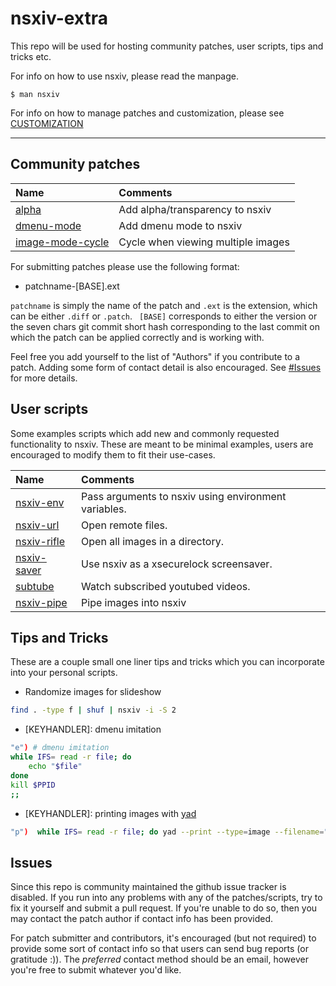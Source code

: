 # nsxiv-extra

This repo will be used for hosting community patches, user scripts, tips and
tricks etc.

For info on how to use nsxiv, please read the manpage.

    $ man nsxiv

For info on how to manage patches and customization, please see
[CUSTOMIZATION](CUSTOMIZATION.md)

- - -

## Community patches

| Name | Comments |
| :--  | :--      |
| [alpha](patches/alpha) | Add alpha/transparency to nsxiv |
| [dmenu-mode](patches/dmenu-mode) | Add dmenu mode to nsxiv |
| [image-mode-cycle](patches/image-mode-cycle) | Cycle when viewing multiple images |

For submitting patches please use the following format:

* patchname-[BASE].ext

`patchname` is simply the name of the patch and `.ext` is the extension, which
can be either `.diff` or `.patch`. ` [BASE]` corresponds to either the version
or the seven chars git commit short hash corresponding to the last commit on
which the patch can be applied correctly and is working with.

Feel free you add yourself to the list of "Authors" if you contribute to a
patch. Adding some form of contact detail is also encouraged. See
[#Issues](#Issues) for more details.

## User scripts

Some examples scripts which add new and commonly requested functionality to
nsxiv. These are meant to be minimal examples, users are encouraged to modify
them to fit their use-cases.

| Name | Comments |
| :--  | :--      |
| [nsxiv-env](scripts/nsxiv-env) | Pass arguments to nsxiv using environment variables. |
| [nsxiv-url](scripts/nsxiv-url) | Open remote files. |
| [nsxiv-rifle](scripts/nsxiv-rifle) | Open all images in a directory. |
| [nsxiv-saver](scripts/nsxiv-saver) | Use nsxiv as a xsecurelock screensaver. |
| [subtube](https://github.com/nagy135/subtube) | Watch subscribed youtubed videos. |
| [nsxiv-pipe](scripts/nsxiv-pipe) | Pipe images into nsxiv |

## Tips and Tricks

These are a couple small one liner tips and tricks which you can incorporate
into your personal scripts.

* Randomize images for slideshow

```sh
find . -type f | shuf | nsxiv -i -S 2
```

* [KEYHANDLER]: dmenu imitation

```sh
"e") # dmenu imitation
while IFS= read -r file; do
	echo "$file"
done
kill $PPID
;;
```

* [KEYHANDLER]: printing images with [yad](https://github.com/v1cont/yad)

```sh
"p")  while IFS= read -r file; do yad --print --type=image --filename="$file" ; done ;;
```

## Issues

Since this repo is community maintained the github issue tracker is disabled. If
you run into any problems with any of the patches/scripts, try to fix it
yourself and submit a pull request. If you're unable to do so, then you may
contact the patch author if contact info has been provided.

For patch submitter and contributors, it's encouraged (but not required) to provide some sort of
contact info so that users can send bug reports (or gratitude :)). The
*preferred* contact method should be an email, however you're free to submit
whatever you'd like.
